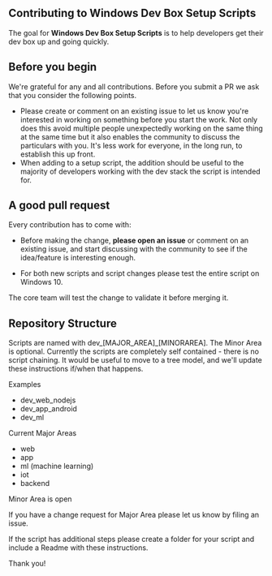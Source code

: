 ## Contributing to Windows Dev Box Setup Scripts

The goal for **Windows Dev Box Setup Scripts** is to help developers get their dev box up and going quickly.

## Before you begin

We're grateful for any and all contributions.  Before you submit a PR we ask that you consider the following points.

* Please create or comment on an existing issue to let us know you're interested in working on something before you start the work. Not only does this avoid multiple people unexpectedly working on the same thing at the same time but it also enables the community to discuss the particulars with you. It's less work for everyone, in the long run, to establish this up front.
* When adding to a setup script, the addition should be useful to the majority of developers working with the dev stack the script is intended for.


## A good pull request

Every contribution has to come with:

* Before making the change, **please open an issue** or comment on an existing issue, and start discussing with the community to see if the idea/feature is interesting enough.

* For both new scripts and script changes please test the entire script on Windows 10.

The core team will test the change to validate it before merging it.


## Repository Structure

Scripts are named with dev_[MAJOR_AREA]_[MINORAREA].
The Minor Area is optional. Currently the scripts are completely self contained - there is no script chaining. It would be useful to move to a tree model, and we'll update these instructions if/when that happens.

Examples
- dev_web_nodejs
- dev_app_android 
- dev_ml

Current Major Areas
- web
- app
- ml (machine learning)
- iot
- backend

Minor Area is open

If you have a change request for Major Area please let us know by filing an issue.

If the script has additional steps please create a folder for your script and include a Readme with these instructions.

Thank you!